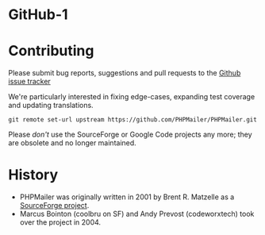 # GitHub-1
# Contributing
Please submit bug reports, suggestions and pull requests to the [Github issue tracker](https://github.com)

We're particularly interested in fixing edge-cases, expanding test coverage and updating translations.

```git remote set-url upstream https://github.com/PHPMailer/PHPMailer.git```

Please *don't* use the SourceForge or Google Code projects any more; they are obsolete and no longer maintained.

# History
- PHPMailer was originally written in 2001 by Brent R. Matzelle as a [SourceForge project](https://github.com).
- Marcus Bointon (coolbru on SF) and Andy Prevost (codeworxtech) took over the project in 2004.
